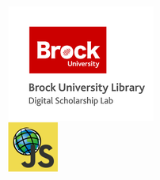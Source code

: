 ![DSL Logo][dsllogo]\
<img src="esrijs.png" width="100" height="100" />








<!--- Please use reference style images so that it is easier to update pictures later --->

[dsllogo]: dsl_logo.png

